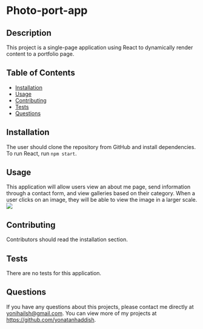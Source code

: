 # Photo-port-app

## Description
This project is a single-page application using React to dynamically render content to a portfolio page.

## Table of Contents
* [Installation](#installation)
* [Usage](#usage)
* [Contributing](#contribution)
* [Tests](#tests)
* [Questions](*questions)

## Installation 
The user should clone the repository from GitHub and install dependencies. To run React, run `npm start`. 

## Usage 
This application will allow users view an about me page, send information through a contact form, and view galleries based on their category. When a user clicks on an image, they will be able to view the image in a larger scale.<br>
<img src='src/assets/photo-port-screen.png'>

## Contributing 
Contributors should read the installation section. 

## Tests
There are no tests for this application. 

## Questions
If you have any questions about this projects, please contact me directly at yonihailsh@gmail.com. You can view more of my projects at https://github.com/yonatanhaddish.